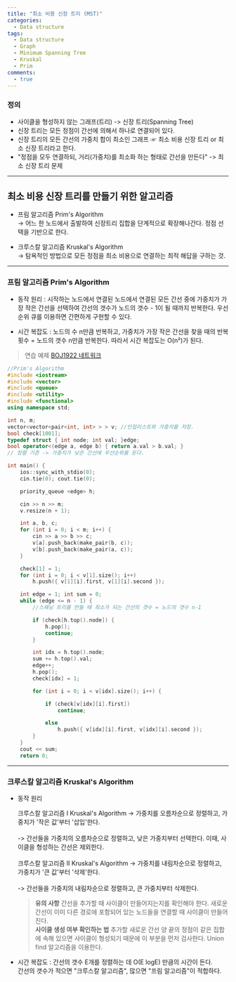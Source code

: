 ```yaml
---
title: "최소 비용 신장 트리 (MST)"
categories:
  - Data structure
tags:
  - Data structure
  - Graph
  - Minimum Spanning Tree
  - Kruskal
  - Prim
comments:
  - true
---
```


### 정의
- 사이클을 형성하지 않는 그래프(트리) -> 신장 트리(Spanning Tree)
- 신장 트리는 모든 정점이 간선에 의해서 하나로 연결되어 있다.
- 신장 트리의 모든 간선의 가중치 합이 최소인 그래프 ☞ 최소 비용 신장 트리 or 최소 신장 트리라고 한다.
- "정점을 모두 연결하되, 거리(가중치)를 최소화 하는 형태로 간선을 만든다" -> 최소 신장 트리 문제


---


## 최소 비용 신장 트리를 만들기 위한 알고리즘

- 프림 알고리즘 Prim's Algorithm<br>
-> 어느 한 노드에서 출발하여 신장트리 집합을 단계적으로 확장해나간다. 정점 선택을 기반으로 한다.

- 크루스칼 알고리즘 Kruskal's Algorithm<br>
-> 탐욕적인 방법으로 모든 정점을 최소 비용으로 연결하는 최적 해답을 구하는 것.


---



### 프림 알고리즘 Prim's Algorithm

- 동작 원리 : 시작하는 노드에서 연결된 노드에서 연결된 모든 간선 중에 가중치가 가장 작은 간선을 선택하여 간선의 갯수가 노드의 갯수 - 1이 될 때까지 반복한다. 우선순위 큐를 이용하면 간편하게 구현할 수 있다.

- 시간 복잡도 : 노드의 수 n만큼 반복하고, 가중치가 가장 작은 간선을 찾을 때의 반복횟수 = 노드의 갯수 n만큼 반복한다. 따라서 시간 복잡도는 O(n²)가 된다.


> 연습 예제  [BOJ1922 네트워크](https://www.acmicpc.net/problem/1922)

```cpp
//Prim's Algorithm
#include <iostream>
#include <vector>
#include <queue>
#include <utility>
#include <functional>
using namespace std;

int n, m;
vector<vector<pair<int, int> > > v; //인접리스트와 가중치를 저장.
bool check[1001];
typedef struct { int node; int val; }edge;
bool operator<(edge a, edge b) { return a.val > b.val; }
// 정렬 기준 -> 가중치가 낮은 간선에 우선순위를 둔다.

int main() {
	ios::sync_with_stdio(0);
	cin.tie(0); cout.tie(0);

	priority_queue <edge> h;

	cin >> n >> m;
	v.resize(n + 1);

	int a, b, c;
	for (int i = 0; i < m; i++) {
		cin >> a >> b >> c;
		v[a].push_back(make_pair(b, c)); 
		v[b].push_back(make_pair(a, c));
	}

	check[1] = 1;
	for (int i = 0; i < v[1].size(); i++)
		h.push({ v[1][i].first, v[1][i].second });

	int edge = 1; int sum = 0;
	while (edge <= n - 1) { 
        //스패닝 트리를 만들 때 최소가 되는 간선의 갯수 = 노드의 갯수 n-1

		if (check[h.top().node]) {
			h.pop();
			continue;
		}

		int idx = h.top().node;
		sum += h.top().val;
		edge++;
		h.pop();
		check[idx] = 1;

		for (int i = 0; i < v[idx].size(); i++) {

			if (check[v[idx][i].first])
				continue;

			else
				h.push({ v[idx][i].first, v[idx][i].second });
		}
	}
	cout << sum;
	return 0;
```

---

### 크루스칼 알고리즘 Kruskal's Algorithm

- 동작 원리<br>

    크루스칼 알고리즘 Ⅰ Kruskal's Algorithm
    -> 가중치를 오름차순으로 정렬하고, 가중치가 '작은 값'부터 '삽입'한다.
    <br><br>
    -> 간선들을 가중치의 오름차순으로 정렬하고, 낮은 가중치부터 선택한다. 이때, 사이클을 형성하는 간선은 제외한다.
    <br><br>
    크루스칼 알고리즘 Ⅱ Kruskal's Algorithm
    -> 가중치를 내림차순으로 정렬하고, 가중치가 '큰 값'부터 '삭제'한다.
    <br><br>
    -> 간선들을 가중치의 내림차순으로 정렬하고, 큰 가중치부터 삭제한다.

    > __유의 사항__
    > 간선을 추가할 때 사이클이 만들어지는지를 확인해야 한다. 새로운 간선이 이미 다른 경로에 포함되어 있는 노드들을 연결할 때 사이클이 만들어진다.
    ><br>
    > __사이클 생성 여부 확인하는 법__
    > 추가할 새로운 간선 양 끝의 정점이 같은 집합에 속해 있으면 사이클이 형성되기 때문에 이 부분을 먼저 검사한다.
    > Union find 알고리즘을 이용한다.


- 시간 복잡도 : 간선의 갯수 E개를 정렬하는 데 O(E logE) 만큼의 시간이 든다.<br> 간선의 갯수가 적으면 "크루스칼 알고리즘", 많으면 "프림 알고리즘"이 적합하다.